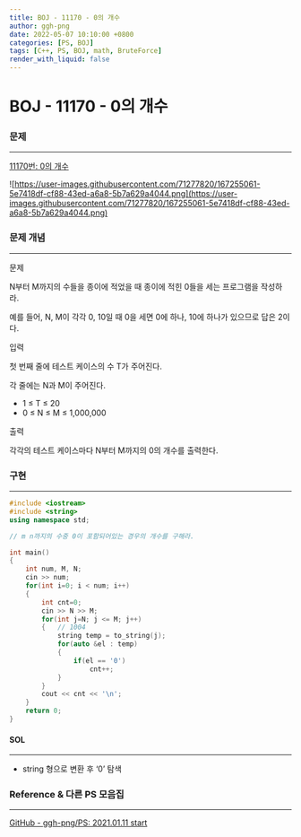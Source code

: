 ```yaml
---
title: BOJ - 11170 - 0의 개수
author: ggh-png
date: 2022-05-07 10:10:00 +0800
categories: [PS, BOJ]
tags: [C++, PS, BOJ, math, BruteForce]
render_with_liquid: false
---
```



# BOJ - 11170 - 0의 개수

### 문제

---

[11170번: 0의 개수](https://www.acmicpc.net/problem/11170)

![https://user-images.githubusercontent.com/71277820/167255061-5e7418df-cf88-43ed-a6a8-5b7a629a4044.png](https://user-images.githubusercontent.com/71277820/167255061-5e7418df-cf88-43ed-a6a8-5b7a629a4044.png)

### 문제 개념

---

문제

N부터 M까지의 수들을 종이에 적었을 때 종이에 적힌 0들을 세는 프로그램을 작성하라.

예를 들어, N, M이 각각 0, 10일 때 0을 세면 0에 하나, 10에 하나가 있으므로 답은 2이다.

입력

첫 번째 줄에 테스트 케이스의 수 T가 주어진다.

각 줄에는 N과 M이 주어진다.

- 1 ≤ T ≤ 20
- 0 ≤ N ≤ M ≤ 1,000,000

출력

각각의 테스트 케이스마다 N부터 M까지의 0의 개수를 출력한다.

### 구현

---

```cpp
#include <iostream>
#include <string>
using namespace std;

// m n까지의 수중 0이 포함되어있는 경우의 개수를 구해라.

int main()
{
    int num, M, N;
    cin >> num;
    for(int i=0; i < num; i++)
    {
        int cnt=0;
        cin >> N >> M;
        for(int j=N; j <= M; j++)
        {   // 1004
            string temp = to_string(j);
            for(auto &el : temp)
            {
                if(el == '0')
                    cnt++;
            }
        }
        cout << cnt << '\n';
    }
    return 0;
}
```

#### SOL

---

- string 형으로 변환 후 ‘0’ 탐색

### Reference & 다른 PS 모음집

---

[GitHub - ggh-png/PS: 2021.01.11 start](https://github.com/ggh-png/PS)